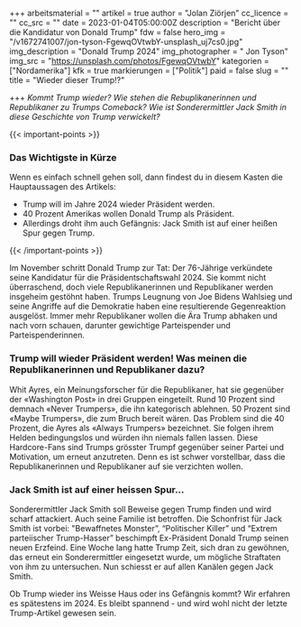 +++
arbeitsmaterial = ""
artikel = true
author = "Jolan Ziörjen"
cc_licence = ""
cc_src = ""
date = 2023-01-04T05:00:00Z
description = "Bericht über die Kandidatur von Donald Trump"
fdw = false
hero_img = "/v1672741007/jon-tyson-FgewqOVtwbY-unsplash_uj7cs0.jpg"
img_description = "Donald Trump 2024"
img_photographer = " Jon Tyson"
img_src = "https://unsplash.com/photos/FgewqOVtwbY"
kategorien = ["Nordamerika"]
kfk = true
markierungen = ["Politik"]
paid = false
slug = ""
title = "Wieder dieser Trump!?"

+++
_Kommt Trump wieder? Wie stehen die Rebuplikanerinnen und Republikaner zu Trumps Comeback? Wie ist Sonderermittler Jack Smith in diese Geschichte von Trump verwickelt?_

{{< important-points >}} <h3>Das Wichtigste in Kürze</h3>

<p>Wenn es einfach schnell gehen soll, dann findest du in diesem Kasten die Hauptaussagen des Artikels:</p>

<ul>

<li>Trump will im Jahre 2024 wieder Präsident werden.</li>

<li>40 Prozent Amerikas wollen Donald Trump als Präsident.</li>

<li>Allerdings droht ihm auch Gefängnis: Jack Smith ist auf einer heißen Spur gegen Trump.</li>

</ul> {{< /important-points >}}

Im November schritt Donald Trump zur Tat: Der 76-Jährige verkündete seine Kandidatur für die Präsidentschaftswahl 2024. Sie kommt nicht überraschend, doch viele Republikanerinnen und Republikaner werden insgeheim gestöhnt haben. Trumps Leugnung von Joe Bidens Wahlsieg und seine Angriffe auf die Demokratie haben eine resultierende Gegenreaktion ausgelöst. Immer mehr Republikaner wollen die Ära Trump abhaken und nach vorn schauen, darunter gewichtige Parteispender und Parteispenderinnen.

### Trump will wieder Präsident werden! Was meinen die Republikanerinnen und Republikaner dazu?

Whit Ayres, ein Meinungsforscher für die Republikaner, hat sie gegenüber der «Washington Post» in drei Gruppen eingeteilt. Rund 10 Prozent sind demnach «Never Trumpers», die ihn kategorisch ablehnen. 50 Prozent sind «Maybe Trumpers», die zum Bruch bereit wären. Das Problem sind die 40 Prozent, die Ayres als «Always Trumpers» bezeichnet. Sie folgen ihrem Helden bedingungslos und würden ihn niemals fallen lassen. Diese Hardcore-Fans sind Trumps grösster Trumpf gegenüber seiner Partei und Motivation, um erneut anzutreten. Denn es ist schwer vorstellbar, dass die Republikanerinnen und Republikaner auf sie verzichten wollen.

### Jack Smith ist auf einer heissen Spur…

Sonderermittler Jack Smith soll Beweise gegen Trump finden und wird scharf attackiert. Auch seine Familie ist betroffen. Die Schonfrist für Jack Smith ist vorbei: "Bewaffnetes Monster”, “Politischer Killer” und “Extrem parteiischer Trump-Hasser” beschimpft Ex-Präsident Donald Trump seinen neuen Erzfeind. Eine Woche lang hatte Trump Zeit, sich dran zu gewöhnen, das erneut ein Sonderermittler eingesetzt wurde, um mögliche Straftaten von ihm zu untersuchen. Nun schiesst er auf allen Kanälen gegen Jack Smith.

Ob Trump wieder ins Weisse Haus oder ins Gefängnis kommt? Wir erfahren es spätestens im 2024. Es bleibt spannend - und wird wohl nicht der letzte Trump-Artikel gewesen sein.